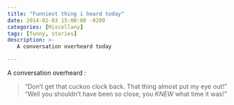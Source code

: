 ```yaml
---
title: "Funniest thing i heard today"
date: 2014-02-03 15:00:00 -0200
categories: [Miscellany]
tags: [funny, stories] 
description: >-
   A conversation overheard today

---
```

A conversation overheard : 

> “Don’t get that cuckoo clock back. That thing almost put my eye out!”
> “Well you shouldn’t have been so close, you _KNEW_ what time it was!”


